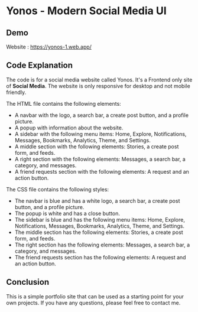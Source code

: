 # Yonos - Modern Social Media UI

## Demo

Website : https://yonos-1.web.app/

## Code Explanation

The code is for a social media website called Yonos. It's a Frontend only site of <strong>Social Media</strong>. The website is only responsive for desktop and not mobile friendly.

The HTML file contains the following elements:

- A navbar with the logo, a search bar, a create post button, and a profile picture.
- A popup with information about the website.
- A sidebar with the following menu items: Home, Explore, Notifications, Messages, Bookmarks, Analytics, Theme, and Settings.
- A middle section with the following elements: Stories, a create post form, and feeds.
- A right section with the following elements: Messages, a search bar, a category, and messages.
- A friend requests section with the following elements: A request and an action button.

The CSS file contains the following styles:

- The navbar is blue and has a white logo, a search bar, a create post button, and a profile picture.
- The popup is white and has a close button.
- The sidebar is blue and has the following menu items: Home, Explore, Notifications, Messages, Bookmarks, Analytics, Theme, and Settings.
- The middle section has the following elements: Stories, a create post form, and feeds.
- The right section has the following elements: Messages, a search bar, a category, and messages.
- The friend requests section has the following elements: A request and an action button.

## Conclusion

This is a simple portfolio site that can be used as a starting point for your own projects. If you have any questions, please feel free to contact me.
